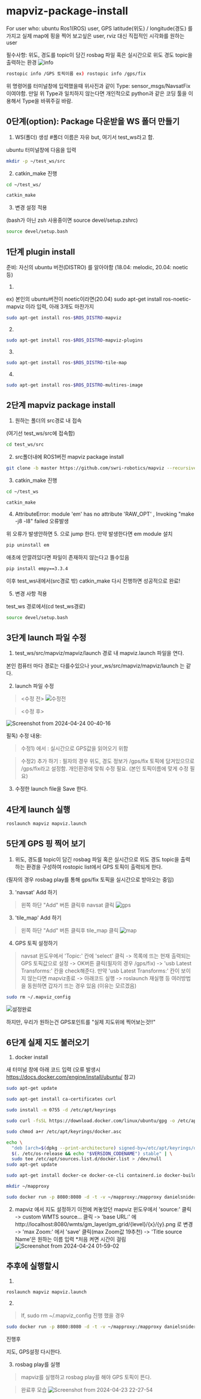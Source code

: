 # mapviz-package-install

For user who: ubuntu Ros1(ROS) user, GPS latitude(위도) / longitude(경도) 를 가지고 실제 map에 핑을 찍어 보고싶은 user, rviz 대신 직접적인 시각화를 원하는 user

필수사항: 위도, 경도를 topic이 담긴 rosbag 파일 혹은 실시간으로 위도 경도 topic을 출력하는 환경
![info](https://github.com/donghyunkim39/mapviz-package-install/assets/163104650/bb8ec5d1-ff4e-4dfe-a6b5-c45aa1131927)


```bash
rostopic info /GPS 토픽이름 ex) rostopic info /gps/fix
```
위 명령어를 터미널창에 입력했을때 위사진과 같이 Type: sensor_msgs/NavsatFix 이여야함.
만일 위 Type과 일치하지 않는다면 개인적으로 python과 같은 코딩 툴을 이용해서 Type을 바꿔주길 바람.

## 0단계(option): Package 다운받을 WS 폴더 만들기 

1) WS(폴더) 생성 #폴더 이름은 자유 but, 여기서 test_ws라고 함.
   
ubuntu 터미널창에 다음을 입력

```bash
mkdir -p ~/test_ws/src
```
2) catkin_make 진행
```bash
cd ~/test_ws/
```

```bash
catkin_make
```
3) 변경 설정 적용
  
(bash가 아닌 zsh 사용중이면 source devel/setup.zshrc)
```bash
source devel/setup.bash
```

## 1단계 plugin install

준비: 자신의 ubuntu 버전(DISTRO) 를 알아야함 (18.04: melodic, 20.04: noetic 등)

1)

ex) 본인의 ubuntu버전이 noetic이라면(20.04) sudo apt-get install ros-noetic-mapviz 이라 입력, 아래 3개도 마찬가지
```bash
sudo apt-get install ros-$ROS_DISTRO-mapviz
```

2)
```bash
sudo apt-get install ros-$ROS_DISTRO-mapviz-plugins
```

3)
```bash
sudo apt-get install ros-$ROS_DISTRO-tile-map
```

4)
```bash
sudo apt-get install ros-$ROS_DISTRO-multires-image
```

## 2단계 mapviz package install

1) 원하는 폴더의 src경로 내 접속
   
(여기선 test_ws/src에 접속함)
```bash
cd test_ws/src
```

2) src폴더내에 ROS1버전 mapviz package install
   
```bash
git clone -b master https://github.com/swri-robotics/mapviz --recursive
```

3) catkin_make 진행

```bash
cd ~/test_ws
```

```bash
catkin_make
```

4) AttributeError: module 'em' has no attribute 'RAW_OPT' , Invoking "make -j8 -l8" failed  오류발생
   
위 오류가 발생안하면  5. 으로 jump 한다.
만약 발생한다면 em module 설치

```bash
pip uninstall em
```
애초에 안깔려있다면 파일이 존재하지 않는다고 뜰수있음

```bash
pip install empy==3.3.4
```

이후 test_ws내에서(src경로 밖) catkin_make 다시 진행하면 성공적으로 완료!

5) 변경 사항 적용
   
test_ws 경로에서(cd test_ws경로)
```bash
source devel/setup.bash
```

## 3단계 launch 파일 수정

1) test_ws/src/mapviz/mapviz/launch 경로 내 mapviz.launch 파일을 연다.
  
  본인 컴퓨터 마다 경로는 다를수있으나 your_ws/src/mapviz/mapviz/launch 는 같다.

2) launch 파일 수정


> <수정 전>
![수정전](https://github.com/donghyunkim39/mapviz-package-install/assets/163104650/775ce8ad-2375-4fd3-866d-a97889d8b6b7)

> <수정 후>

![Screenshot from 2024-04-24 00-40-16](https://github.com/donghyunkim39/mapviz-package-install/assets/163104650/d791c786-538e-43f7-927f-48d4d7af9ec6)

필독) 수정 내용:
 > 수정1) <param name="local_xy_origin" value="swri"/> 에서 <param name="local_xy_origin" value="auto"/> 
 : 실시간으로 GPS값을 읽어오기 위함
 
 > 수정2) <remap from="fix" to="/gps/fix"/> 추가 하기 
 : 필자의 경우 위도, 경도 정보가 /gps/fix 토픽에 담겨있으므로 /gps/fix라고 설정함. 개인환경에 맞춰 수정 필요. (본인 토픽이름에 맞게 수정 필요) 

 3) 수정한 launch file을 Save 한다.

## 4단계 launch 실행

```bash
roslaunch mapviz mapviz.launch
```

## 5단계 GPS 핑 찍어 보기

1) 위도, 경도를 topic이 담긴 rosbag 파일 혹은 실시간으로 위도 경도 topic을 출력하는 환경을 구성하여 rostopic list에서 GPS 토픽이 출력되게 한다.
   
 (필자의 경우 rosbag play를 통해 gps/fix 토픽을 실시간으로 받아오는 중임)

3) 'navsat' Add 하기

>왼쪽 하단 "Add" 버튼 클릭후 navsat 클릭
![gps](https://github.com/donghyunkim39/mapviz-package-install/assets/163104650/40b9ebb3-2a1a-4db4-beef-08bc4415e0ec)


3) 'tile_map' Add 하기
   
>왼쪽 하단 "Add" 버튼 클릭후 tile_map 클릭
![map](https://github.com/donghyunkim39/mapviz-package-install/assets/163104650/1c98f83c-294d-4b49-8137-5cd166a843d4)

4) GPS 토픽 설정하기
   
> navsat 윈도우에서 'Topic:' 칸에 'select' 클릭 -> 목록에 뜨는 현재 출력되는 GPS 토픽값으로 설정 -> OK버튼 클릭(필자의 경우 /gps/fix)
 -> 'usb Latest Transforms:' 칸을 check해준다.
만약 'usb Latest Transforms:' 칸이 보이지 않는다면  mapviz종료 -> 아래코드 실행 -> roslaunch 재실행 등 여러방법을 동원하면 갑자기 뜨는 경우 있음 (이유는 모르겠음)

```bash
sudo rm ~/.mapviz_config
```
![설정완료](https://github.com/donghyunkim39/mapviz-package-install/assets/163104650/9a7576fa-149e-4ceb-a6b7-5f935c799794)

하지만, 우리가 원하는건 GPS포인트를 "실제 지도위에 찍어보는것!!"

## 6단계 실제 지도 불러오기

1) docker install

새 터미널 창에 아래 코드 입력 (오류 발생시 https://docs.docker.com/engine/install/ubuntu/ 참고)
```bash
sudo apt-get update
```
```bash
sudo apt-get install ca-certificates curl
```
```bash
sudo install -m 0755 -d /etc/apt/keyrings
```
```bash
sudo curl -fsSL https://download.docker.com/linux/ubuntu/gpg -o /etc/apt/keyrings/docker.asc
```
```bash
sudo chmod a+r /etc/apt/keyrings/docker.asc
```

```bash
echo \
  "deb [arch=$(dpkg --print-architecture) signed-by=/etc/apt/keyrings/docker.asc] https://download.docker.com/linux/ubuntu \
  $(. /etc/os-release && echo "$VERSION_CODENAME") stable" | \
  sudo tee /etc/apt/sources.list.d/docker.list > /dev/null
sudo apt-get update
```
```bash
sudo apt-get install docker-ce docker-ce-cli containerd.io docker-buildx-plugin docker-compose-plugin
```
```bash
mkdir ~/mapproxy
```
```bash
sudo docker run -p 8080:8080 -d -t -v ~/mapproxy:/mapproxy danielsnider/mapproxy
```

2) mapviz 에서 지도 설정하기
 이전에 켜놓았던 mapviz 윈도우에서 'source:' 클릭 -> custom WMTS source... 클릭 -> 'base URL:' 에 http://localhost:8080/wmts/gm_layer/gm_grid/{level}/{x}/{y}.png 로 변경 -> 'max Zoom:' 에서 'save' 클릭(max Zoom값 19추천) -> 'Title source Name'은 원하는 이름 입력
*처음 켜면 시간이 걸림
![Screenshot from 2024-04-24 01-59-02](https://github.com/donghyunkim39/mapviz-package-install/assets/163104650/f33764f6-1107-4ae4-94f1-42930e616bc8)

## 추후에 실행할시

1)

```bash
roslaunch mapviz mapviz.launch
```

2)

>If, sudo rm ~/.mapviz_config 진행 했을 경우

```bash
sudo docker run -p 8080:8080 -d -t -v ~/mapproxy:/mapproxy danielsnider/mapproxy
```
진행후

지도, GPS설정 다시한다.

3) rosbag play를 실행
> mapviz를 실행하고 rosbag play를 해야 GPS 토픽이 뜬다.


> 완료후 모습
>![Screenshot from 2024-04-23 22-27-54](https://github.com/donghyunkim39/mapviz-package-install/assets/163104650/4ac91a7e-69a6-49de-8548-c3f24367b65a)

